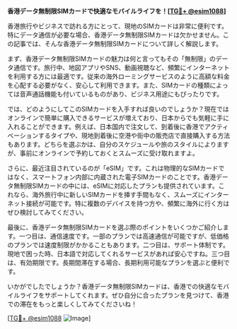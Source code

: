**香港データ無制限SIMカードで快適なモバイルライフを！[[TG💪+ @esim1088](https://t.me/s/esim1088)]**

香港旅行やビジネスで訪れる方にとって、現地のSIMカードは非常に便利です。特にデータ通信が必要な場合、香港データ無制限SIMカードは欠かせません。この記事では、そんな香港データ無制限SIMカードについて詳しく解説します。

まず、香港データ無制限SIMカードの魅力は何と言ってもその「無制限」のデータ通信です。旅行中、地図アプリやSNS、動画視聴など、頻繁にインターネットを利用する方には最適です。従来の海外ローミングサービスのように高額な料金を心配する必要がなく、安心して利用できます。また、SIMカードの種類によっては音声通話機能も付いているものがあり、ビジネス用途にもぴったりです。

では、どのようにしてこのSIMカードを入手すれば良いのでしょうか？現在ではオンラインで簡単に購入できるサービスが増えており、日本からでも気軽に手に入れることができます。例えば、日本国内で注文して、到着後に香港でアクティベーションするタイプや、現地到着後に空港や街中の販売店で直接購入する方法もあります。どちらを選ぶかは、自分のスケジュールや旅のスタイルによりますが、事前にオンラインで予約しておくとスムーズに受け取れますよ。

さらに、最近注目されているのが「eSIM」です。これは物理的なSIMカードではなく、スマートフォン内部に内蔵された電子SIMカードのことです。香港データ無制限SIMカードの中には、eSIMに対応したプランも提供されています。これなら、海外旅行中に新しいSIMカードを挿す手間もなく、スムーズにインターネット接続が可能です。特に複数のデバイスを持つ方や、頻繁に海外に行く方はぜひ検討してみてください。

最後に、香港データ無制限SIMカードを選ぶ際のポイントをいくつかご紹介します。一つ目は、通信速度です。一部のプランでは高速通信が可能ですが、低価格のプランでは速度制限がかかることもあります。二つ目は、サポート体制です。現地で困った時、日本語で対応してくれるサービスがあれば安心ですね。三つ目は、有効期限です。長期間滞在する場合、長期利用可能なプランを選ぶと便利です。

いかがでしたでしょうか？香港データ無制限SIMカードは、香港での快適なモバイルライフをサポートしてくれます。ぜひ自分に合ったプランを見つけて、香港での滞在をもっと楽しくしてみてくださいね！

[[TG💪+ @esim1088](https://t.me/s/esim1088) ![Image](https://i.postimg.cc/Y0z9fWf4/image.png)]